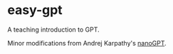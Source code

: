 # easy-gpt
A teaching introduction to GPT.

Minor modifications from Andrej Karpathy's [nanoGPT](https://github.com/karpathy/nanoGPT).
